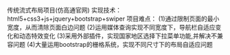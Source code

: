 传统流式布局项目(仿高通官网)
实现技术：html5+css3+js+jquery+bootstrap+swiper
项目难点：
(1)通过限制页面的最小宽度，从而清除页面白边问题
(2)运用媒体查询实现不同宽度下，导航栏自适应变化和动态特效变化
(3)采用外部插件，实现国家地区选择下拉菜单功能,并解决不兼容问题
(4)大量运用bootstrap的栅格系统，实现不同尺寸下的布局自适应问题
